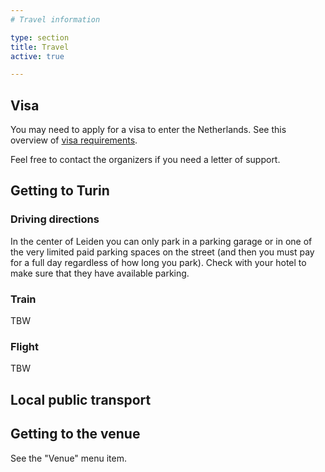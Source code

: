 ```yaml
---
# Travel information

type: section
title: Travel
active: true

---
```


## <i class="fa-solid fa-road-barrier"></i> Visa

You may need to apply for a visa to enter the Netherlands. See this overview of [visa requirements](https://www.government.nl/topics/immigration-to-the-netherlands/question-and-answer/which-visa-do-i-need-to-travel-to-the-netherlands).

Feel free to contact the organizers if you need a letter of support.

## Getting to Turin

### <i class="fa-solid fa-road"></i> Driving directions

In the center of Leiden you can only park in a parking garage or in one of the very limited paid parking spaces on the street (and then you must pay for a full day regardless of how long you park). Check with your hotel to make sure that they have available parking.

### <i class="fa-solid fa-train"></i> Train

TBW

### <i class="fa-solid fa-plane"></i> Flight

TBW

## Local public transport

## Getting to the venue

See the "Venue" menu item.